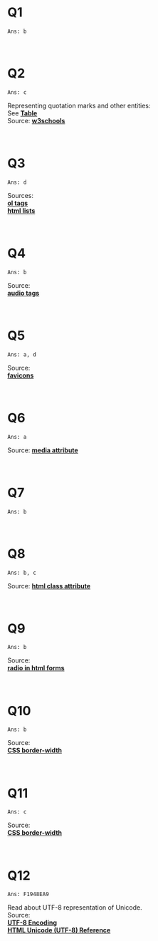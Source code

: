 # Q1  
    Ans: b

<br>

# Q2  
    Ans: c

Representing quotation marks and other entities:  
See [**Table**](/Notes%20and%20solutions/GA%20and%20PA%20solutions/resources/html_entities.md)  
Source: [**w3schools**](https://www.w3schools.com/html/html_entities.asp)

<br>

# Q3  
    Ans: d  

Sources:  
[**ol tags**](https://www.w3schools.com/tags/tag_ol.asp)  
[**html lists**](https://www.w3schools.com/html/html_lists.asp)  

<br>

# Q4  
    Ans: b  

Source:  
[**audio tags**](https://www.w3schools.com/tags/tag_audio.asp)  

<br>

# Q5  
    Ans: a, d  

Source:  
[**favicons**](https://www.w3schools.com/html/html_favicon.asp)

<br>

# Q6  
    Ans: a

Source: [**media <area> attribute**](https://www.w3schools.com/tags/att_area_media.asp)  

<br>

# Q7  
    Ans: b  

<br>

# Q8  
    Ans: b, c  

Source: [**html class attribute**](https://www.w3schools.com/html/html_classes.asp)  

<br>

# Q9  
    Ans: b  

Source:  
[**radio in html forms**](https://www.w3schools.com/html/html_form_input_types.asp)  

<br>

# Q10  
    Ans: b  

Source:  
[**CSS border-width**](https://www.w3schools.com/css/css_border_width.asp)

<br>

# Q11 
    Ans: c  

Source:  
[**CSS border-width**](https://www.w3schools.com/css/css_border_width.asp)

<br>

# Q12  
    Ans: F1948EA9

Read about UTF-8 representation of Unicode.  
Source:   
[**UTF-8 Encoding**](https://blog.hubspot.com/website/what-is-utf-8)  
[**HTML Unicode (UTF-8) Reference**](https://www.w3schools.com/charsets/ref_html_utf8.asp)